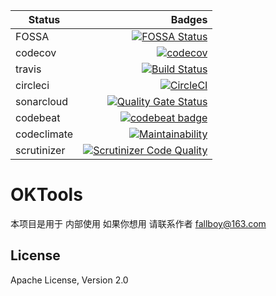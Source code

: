 | Status | Badges |
|----------|------:|
| FOSSA | [![FOSSA Status](https://app.fossa.io/api/projects/git%2Bgithub.com%2Fokzhu%2FOKTools.svg?type=shield)](https://app.fossa.io/projects/git%2Bgithub.com%2Fokzhu%2FOKTools?ref=badge_shield) |
| codecov | [![codecov](https://codecov.io/gh/okzhu/OKTools/branch/master/graph/badge.svg)](https://codecov.io/gh/okzhu/OKTools) |
| travis | [![Build Status](https://www.travis-ci.org/okzhu/OKTools.svg?branch=master)](https://www.travis-ci.org/okzhu/OKTools) |
| circleci | [![CircleCI](https://circleci.com/gh/okzhu/OKTools.svg?style=svg)](https://circleci.com/gh/okzhu/OKTools) |
| sonarcloud | [![Quality Gate Status](https://sonarcloud.io/api/project_badges/measure?project=okzhu_OKTools&metric=alert_status)](https://sonarcloud.io/dashboard?id=okzhu_OKTools) |
| codebeat | [![codebeat badge](https://codebeat.co/badges/7c3764f7-305a-44e4-8041-b39c66a64abb)](https://codebeat.co/projects/github-com-okzhu-oktools-master)  |
| codeclimate | [![Maintainability](https://api.codeclimate.com/v1/badges/c9c61930d191091adeba/maintainability)](https://codeclimate.com/github/okzhu/OKTools/maintainability)  |
| scrutinizer | [![Scrutinizer Code Quality](https://scrutinizer-ci.com/g/okzhu/OKTools/badges/quality-score.png?b=master)](https://scrutinizer-ci.com/g/okzhu/OKTools/?branch=master)  |


# OKTools

本项目是用于 内部使用 如果你想用 请联系作者 fallboy@163.com


## License

Apache License, Version 2.0